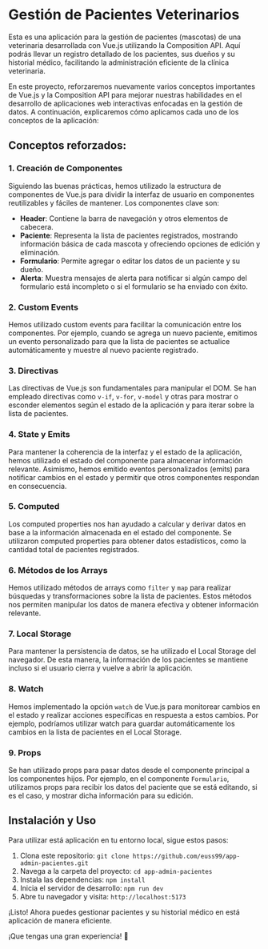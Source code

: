 # Gestión de Pacientes Veterinarios

Esta es una aplicación para la gestión de pacientes (mascotas) de una veterinaria desarrollada con Vue.js utilizando la Composition API. Aquí podrás llevar un registro detallado de los pacientes, sus dueños y su historial médico, facilitando la administración eficiente de la clínica veterinaria.

En este proyecto, reforzaremos nuevamente varios conceptos importantes de Vue.js y la Composition API para mejorar nuestras habilidades en el desarrollo de aplicaciones web interactivas enfocadas en la gestión de datos. A continuación, explicaremos cómo aplicamos cada uno de los conceptos de la aplicación:

## Conceptos reforzados:

### 1. Creación de Componentes

Siguiendo las buenas prácticas, hemos utilizado la estructura de componentes de Vue.js para dividir la interfaz de usuario en componentes reutilizables y fáciles de mantener. Los componentes clave son:

- **Header**: Contiene la barra de navegación y otros elementos de cabecera.
- **Paciente**: Representa la lista de pacientes registrados, mostrando información básica de cada mascota y ofreciendo opciones de edición y eliminación.
- **Formulario**: Permite agregar o editar los datos de un paciente y su dueño.
- **Alerta**: Muestra mensajes de alerta para notificar si algún campo del formulario está incompleto o si el formulario se ha enviado con éxito.

### 2. Custom Events

Hemos utilizado custom events para facilitar la comunicación entre los componentes. Por ejemplo, cuando se agrega un nuevo paciente, emitimos un evento personalizado para que la lista de pacientes se actualice automáticamente y muestre al nuevo paciente registrado.

### 3. Directivas

Las directivas de Vue.js son fundamentales para manipular el DOM. Se han empleado directivas como `v-if`, `v-for`, `v-model` y otras para mostrar o esconder elementos según el estado de la aplicación y para iterar sobre la lista de pacientes.

### 4. State y Emits

Para mantener la coherencia de la interfaz y el estado de la aplicación, hemos utilizado el estado del componente para almacenar información relevante. Asimismo, hemos emitido eventos personalizados (emits) para notificar cambios en el estado y permitir que otros componentes respondan en consecuencia.

### 5. Computed

Los computed properties nos han ayudado a calcular y derivar datos en base a la información almacenada en el estado del componente. Se utilizaron computed properties para obtener datos estadísticos, como la cantidad total de pacientes registrados.

### 6. Métodos de los Arrays

Hemos utilizado métodos de arrays como `filter` y `map` para realizar búsquedas y transformaciones sobre la lista de pacientes. Estos métodos nos permiten manipular los datos de manera efectiva y obtener información relevante.

### 7. Local Storage

Para mantener la persistencia de datos, se ha utilizado el Local Storage del navegador. De esta manera, la información de los pacientes se mantiene incluso si el usuario cierra y vuelve a abrir la aplicación.

### 8. Watch

Hemos implementado la opción `watch` de Vue.js para monitorear cambios en el estado y realizar acciones específicas en respuesta a estos cambios. Por ejemplo, podríamos utilizar watch para guardar automáticamente los cambios en la lista de pacientes en el Local Storage.

### 9. Props

Se han utilizado props para pasar datos desde el componente principal a los componentes hijos. Por ejemplo, en el componente `Formulario`, utilizamos props para recibir los datos del paciente que se está editando, si es el caso, y mostrar dicha información para su edición.

## Instalación y Uso

Para utilizar está aplicación en tu entorno local, sigue estos pasos:

1. Clona este repositorio: `git clone https://github.com/euss99/app-admin-pacientes.git`
2. Navega a la carpeta del proyecto: `cd app-admin-pacientes`
3. Instala las dependencias: `npm install`
4. Inicia el servidor de desarrollo: `npm run dev`
5. Abre tu navegador y visita: `http://localhost:5173`

¡Listo! Ahora puedes gestionar pacientes y su historial médico en está aplicación de manera eficiente.

¡Que tengas una gran experiencia! 🐾
